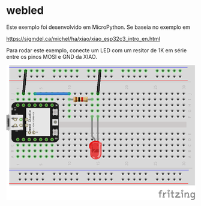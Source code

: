 # webled

Este exemplo foi desenvolvido em MicroPython. Se baseia no exemplo em

https://sigmdel.ca/michel/ha/xiao/xiao_esp32c3_intro_en.html

Para rodar este exemplo, conecte um LED com um resitor de 1K em série entre os pinos MOSI e GND da XIAO.

![Montagem](webled_bb.png)
